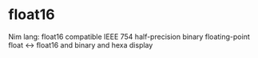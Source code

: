 # float16
Nim lang: float16 compatible IEEE 754 half-precision binary floating-point 
float &lt;-> float16 and binary and hexa display
